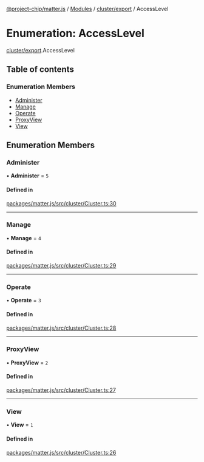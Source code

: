 [@project-chip/matter.js](../README.md) / [Modules](../modules.md) / [cluster/export](../modules/cluster_export.md) / AccessLevel

# Enumeration: AccessLevel

[cluster/export](../modules/cluster_export.md).AccessLevel

## Table of contents

### Enumeration Members

- [Administer](cluster_export.AccessLevel.md#administer)
- [Manage](cluster_export.AccessLevel.md#manage)
- [Operate](cluster_export.AccessLevel.md#operate)
- [ProxyView](cluster_export.AccessLevel.md#proxyview)
- [View](cluster_export.AccessLevel.md#view)

## Enumeration Members

### Administer

• **Administer** = ``5``

#### Defined in

[packages/matter.js/src/cluster/Cluster.ts:30](https://github.com/project-chip/matter.js/blob/904d0c9b952b91f28a21803759c5e5c66ee4d272/packages/matter.js/src/cluster/Cluster.ts#L30)

___

### Manage

• **Manage** = ``4``

#### Defined in

[packages/matter.js/src/cluster/Cluster.ts:29](https://github.com/project-chip/matter.js/blob/904d0c9b952b91f28a21803759c5e5c66ee4d272/packages/matter.js/src/cluster/Cluster.ts#L29)

___

### Operate

• **Operate** = ``3``

#### Defined in

[packages/matter.js/src/cluster/Cluster.ts:28](https://github.com/project-chip/matter.js/blob/904d0c9b952b91f28a21803759c5e5c66ee4d272/packages/matter.js/src/cluster/Cluster.ts#L28)

___

### ProxyView

• **ProxyView** = ``2``

#### Defined in

[packages/matter.js/src/cluster/Cluster.ts:27](https://github.com/project-chip/matter.js/blob/904d0c9b952b91f28a21803759c5e5c66ee4d272/packages/matter.js/src/cluster/Cluster.ts#L27)

___

### View

• **View** = ``1``

#### Defined in

[packages/matter.js/src/cluster/Cluster.ts:26](https://github.com/project-chip/matter.js/blob/904d0c9b952b91f28a21803759c5e5c66ee4d272/packages/matter.js/src/cluster/Cluster.ts#L26)
